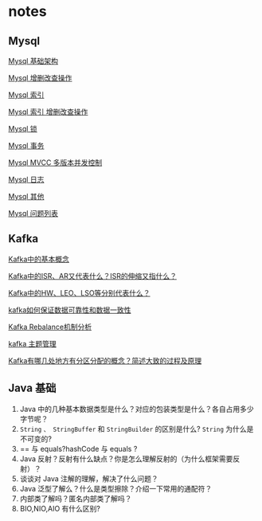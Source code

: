 # notes

## Mysql 

[Mysql 基础架构](./Mysql/mysql.md)

[Mysql 增删改查操作](./Mysql/mysql-index-operation.md.md)

[Mysql 索引](./Mysql/mysql-index.md)

[Mysql 索引 增删改查操作](./Mysql/mysql-index-operation.md)

[Mysql 锁](./Mysql/mysql-lock.md)

[Mysql 事务](./Mysql/mysql-trans.md)

[Mysql MVCC 多版本并发控制](./Mysql/mysql-mvcc.md)

[Mysql 日志](./Mysql/mysql-logs.md)

[Mysql 其他](./Mysql/other.md)

[Mysql 问题列表](./Mysql/questions.md)

## Kafka

[Kafka中的基本概念](https://gyl-coder.top/kafka/kafka-concept/)

[Kafka中的ISR、AR又代表什么？ISR的伸缩又指什么？](https://gyl-coder.top/kafka/kafka-concept/)

[Kafka中的HW、LEO、LSO等分别代表什么？](https://gyl-coder.top/kafka/kafka-concept/)

[kafka如何保证数据可靠性和数据一致性](https://gyl-coder.top/kafka/kafka-reliability/)

[Kafka Rebalance机制分析](https://gyl-coder.top/kafka/kafka-rebalance/)

[kafka 主题管理](https://gyl-coder.top/kafka/kafka-topic-manage/)

[Kafka有哪几处地方有分区分配的概念？简述大致的过程及原理](https://gyl-coder.top/kafka/kafka-partition-alocation/)

## Java 基础

1. Java 中的几种基本数据类型是什么？对应的包装类型是什么？各自占用多少字节呢？
2. `String` `、 StringBuffer` 和 `StringBuilder` 的区别是什么? `String` 为什么是不可变的?
3. == 与 equals?hashCode 与 equals ?
4. Java 反射？反射有什么缺点？你是怎么理解反射的（为什么框架需要反射）？
5. 谈谈对 Java 注解的理解，解决了什么问题？
6. Java 泛型了解么？什么是类型擦除？介绍一下常用的通配符？
7. 内部类了解吗？匿名内部类了解吗？
8. BIO,NIO,AIO 有什么区别?